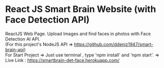 # React JS Smart Brain Website (with Face Detection API)
ReactJS Web Page. Upload Images and find faces in photos with Face Detection AI API.
<br>
(For this project's NodeJS API => https://github.com/ddeniz1947/smart-brain-api)
<br>
For Start Project => Just use terminal , type 'npm install' and 'npm start'.
	=> Live Link : https://smartbrain-det-face.herokuapp.com/
